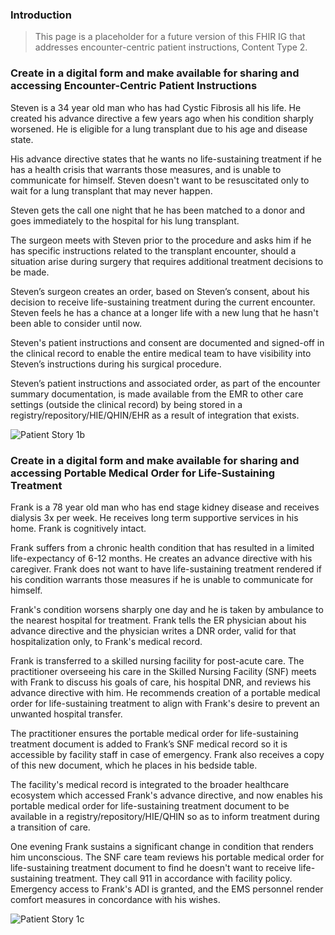### Introduction 

<blockquote class="stu-note">
    <p>
    This page is a placeholder for a future version of this FHIR IG that addresses encounter-centric patient instructions, Content Type 2.
    </p>
</blockquote>

### Create in a digital form and make available for sharing and accessing Encounter-Centric Patient Instructions

Steven is a 34 year old man who has had Cystic Fibrosis all his life. He created his advance directive a few years ago when his condition sharply worsened. He is eligible for a lung transplant due to his age and disease state. 

His advance directive states that he wants no life-sustaining treatment if he has a health crisis that warrants those measures, and is unable to communicate for himself. Steven doesn't want to be resuscitated only to wait for a lung transplant that may never happen. 

Steven gets the call one night that he has been matched to a donor and goes immediately to the hospital for his lung transplant. 

The surgeon meets with Steven prior to the procedure and asks him if he has specific instructions related to the transplant encounter, should a situation arise during surgery that requires additional treatment decisions to be made. 

Steven’s surgeon creates an order, based on Steven’s consent, about his decision to receive life-sustaining treatment during the current encounter. Steven feels he has a chance at a longer life with a new lung that he hasn't been able to consider until now. 

Steven's patient instructions and consent are documented and signed-off in the clinical record to enable the entire medical team to have visibility into Steven’s instructions during his surgical procedure.

Steven’s patient instructions and associated order, as part of the encounter summary documentation, is made available from the EMR to other care settings (outside the clinical record) by being stored in a registry/repository/HIE/QHIN/EHR as a result of integration that exists. 

<img src="./patient_story_1b.png" alt="Patient Story 1b"/>
<br clear="all" />

### Create in a digital form and make available for sharing and accessing Portable Medical Order for Life-Sustaining Treatment

Frank is a 78 year old man who has end stage kidney disease and receives dialysis 3x per week. He receives long term supportive services in his home. Frank is cognitively intact.

Frank suffers from a chronic health condition that has resulted in a limited life-expectancy of 6-12 months. He creates an advance directive with his caregiver. Frank does not want to have life-sustaining treatment rendered if his condition warrants those measures if he is unable to communicate for himself. 

Frank's condition worsens sharply one day and he is taken by ambulance to the nearest hospital for treatment. Frank tells the ER physician about his advance directive and the physician writes a DNR order, valid for that hospitalization only, to Frank's medical record. 

Frank is transferred to a skilled nursing facility for post-acute care. The practitioner overseeing his care in the Skilled Nursing Facility (SNF) meets with Frank to discuss his goals of care, his hospital DNR, and reviews his advance directive with him. He recommends creation of a portable medical order for life-sustaining treatment to align with Frank's desire to prevent an unwanted hospital transfer. 

The practitioner ensures the portable medical order for life-sustaining treatment document is added to Frank’s SNF medical record so it is accessible by facility staff in case of emergency. Frank also receives a copy of this new document, which he places in his bedside table.

The facility's medical record is integrated to the broader healthcare ecosystem which accessed Frank's advance directive, and now enables his portable medical order for life-sustaining treatment document to be available in a registry/repository/HIE/QHIN so as to inform treatment during a transition of care. 

One evening Frank sustains a significant change in condition that renders him unconscious. The SNF care team reviews his portable medical order for life-sustaining treatment document to find he doesn't want to receive life-sustaining treatment. They call 911 in accordance with facility policy. Emergency access to Frank's ADI is granted, and the EMS personnel render comfort measures in concordance with his wishes. 

<img src="./patient_story_1c.png" alt="Patient Story 1c"/>
<br clear="all" />
